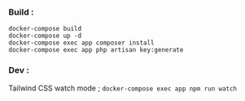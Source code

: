 ### Build :

```shell
docker-compose build
docker-compose up -d
docker-compose exec app composer install
docker-compose exec app php artisan key:generate
```

### Dev :

Tailwind CSS watch mode ; `docker-compose exec app npm run watch`